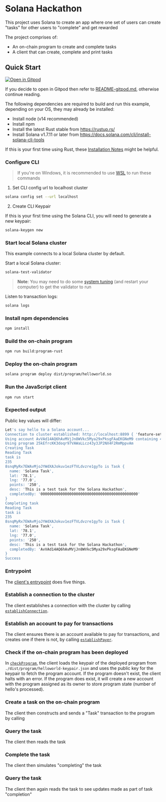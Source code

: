 # Solana Hackathon

This project uses Solana to create an app where one set of users can create "tasks" for other users to "complete" and get rewarded

The project comprises of:

* An on-chain program to create and complete tasks
* A client that can create, complete and print tasks

## Quick Start

[![Open in
Gitpod](https://gitpod.io/button/open-in-gitpod.svg)](https://gitpod.io/#https://github.com/solana-labs/example-helloworld)

If you decide to open in Gitpod then refer to
[README-gitpod.md](README-gitpod.md), otherwise continue reading.

The following dependencies are required to build and run this example, depending
on your OS, they may already be installed:

- Install node (v14 recommended)
- Install npm
- Install the latest Rust stable from https://rustup.rs/
- Install Solana v1.7.11 or later from
  https://docs.solana.com/cli/install-solana-cli-tools

If this is your first time using Rust, these [Installation
Notes](README-installation-notes.md) might be helpful.

### Configure CLI

> If you're on Windows, it is recommended to use [WSL](https://docs.microsoft.com/en-us/windows/wsl/install-win10) to run these commands

1. Set CLI config url to localhost cluster

```bash
solana config set --url localhost
```

2. Create CLI Keypair

If this is your first time using the Solana CLI, you will need to generate a new keypair:

```bash
solana-keygen new
```

### Start local Solana cluster

This example connects to a local Solana cluster by default.

Start a local Solana cluster:
```bash
solana-test-validator
```
> **Note**: You may need to do some [system tuning](https://docs.solana.com/running-validator/validator-start#system-tuning) (and restart your computer) to get the validator to run

Listen to transaction logs:
```bash
solana logs
```

### Install npm dependencies

```bash
npm install
```

### Build the on-chain program

```bash
npm run build:program-rust
```

### Deploy the on-chain program

```bash
solana program deploy dist/program/helloworld.so
```

### Run the JavaScript client

```bash
npm run start
```

### Expected output

Public key values will differ:

```bash
Let's say hello to a Solana account...
Connection to cluster established: http://localhost:8899 { 'feature-set': 1140394761, 'solana-core': '1.7.11' }
Using account AvVAd14AQ6hAvMVjJn8WVkc5Mya29xPksgFAaEKGNeM9 containing 499999999.0644357 SOL to pay for fees
Using program 25kEfrcKK3doqr97VAWaLLcz43y3JP2NX4F2RmMppvAm
Creating Task
Reading Task
task is
235
8snqMyRx7EWAvMjoJYWdXAJokuv1ezFTVLdvzre1gyTo is Task {
  name: 'Solana Task',
  lat: '78.1',
  lng: '77.0',
  points: '250',
  desc: 'This is a test task for the Solana Hackathon',
  completedBy: '00000000000000000000000000000000000000000000'
}
Completing task
Reading Task
task is
235
8snqMyRx7EWAvMjoJYWdXAJokuv1ezFTVLdvzre1gyTo is Task {
  name: 'Solana Task',
  lat: '78.1',
  lng: '77.0',
  points: '250',
  desc: 'This is a test task for the Solana Hackathon',
  completedBy: 'AvVAd14AQ6hAvMVjJn8WVkc5Mya29xPksgFAaEKGNeM9'
}
Success
```

### Entrypoint

The [client's
entrypoint](https://github.com/solana-labs/example-helloworld/blob/ad52dc719cdc96d45ad8e308e8759abf4792b667/src/client/main.ts#L13)
does five things.

### Establish a connection to the cluster

The client establishes a connection with the cluster by calling
[`establishConnection`](https://github.com/solana-labs/example-helloworld/blob/ad52dc719cdc96d45ad8e308e8759abf4792b667/src/client/hello_world.ts#L92).

### Establish an account to pay for transactions

The client ensures there is an account available to pay for transactions,
and creates one if there is not, by calling
[`establishPayer`](https://github.com/solana-labs/example-helloworld/blob/ad52dc719cdc96d45ad8e308e8759abf4792b667/src/client/hello_world.ts#L102).

### Check if the on-chain program has been deployed

In [`checkProgram`](https://github.com/solana-labs/example-helloworld/blob/ad52dc719cdc96d45ad8e308e8759abf4792b667/src/client/hello_world.ts#L144),
the client loads the keypair of the deployed program from `./dist/program/helloworld-keypair.json` and uses
the public key for the keypair to fetch the program account. If the program doesn't exist, the client halts
with an error. If the program does exist, it will create a new account with the program assigned as its owner
to store program state (number of hello's processed).

### Create a task on the on-chain program

The client then constructs and sends a "Task" transaction to the program by
calling

### Query the task

The client then reads the task

### Complete the task

The client then simulates "completing" the task

### Query the task

The client then again reads the task to see updates made as part of task "completion"
